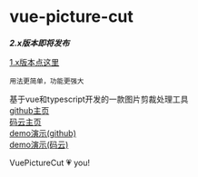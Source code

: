 # vue-picture-cut

***2.x版本即将发布***  

<a href="https://github.com/987153776/vue-picture-cut/tree/1.0">1.x版本点这里</a>

`
用法更简单，功能更强大
`

基于vue和typescript开发的一款图片剪裁处理工具  
<a href="https://github.com/987153776/vue-picture-cut" target="_blank">github主页</a>  
<a href="https://gitee.com/light-year/vue-picture-cut" target="_blank">码云主页</a>  
<a href="https://htmlpreview.github.io/?https://raw.githubusercontent.com/987153776/vue-picture-cut/master/dist/index.html" target="_blank">demo演示(github)</a>  
<a href="https://light-year.gitee.io/vue-picture-cut/" target="_blank">demo演示(码云)</a>  

VuePictureCut 💗 you!